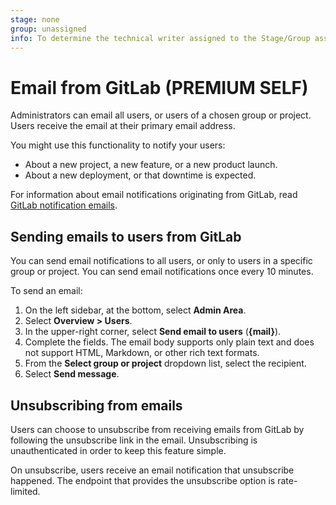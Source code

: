 ```yaml
---
stage: none
group: unassigned
info: To determine the technical writer assigned to the Stage/Group associated with this page, see https://about.gitlab.com/handbook/product/ux/technical-writing/#assignments
---
```


# Email from GitLab **(PREMIUM SELF)**

Administrators can email all users, or users of a chosen group or project.
Users receive the email at their primary email address.

You might use this functionality to notify your users:

- About a new project, a new feature, or a new product launch.
- About a new deployment, or that downtime is expected.

For information about email notifications originating from GitLab, read
[GitLab notification emails](../user/profile/notifications.md).

## Sending emails to users from GitLab

You can send email notifications to all users, or only to users in a specific group or project.
You can send email notifications once every 10 minutes.

To send an email:

1. On the left sidebar, at the bottom, select **Admin Area**.
1. Select **Overview > Users**.
1. In the upper-right corner, select **Send email to users** (**{mail}**).
1. Complete the fields. The email body supports only plain text and does not support HTML, Markdown, or other rich text formats.
1. From the **Select group or project** dropdown list, select the recipient.
1. Select **Send message**.

## Unsubscribing from emails

Users can choose to unsubscribe from receiving emails from GitLab by following
the unsubscribe link in the email. Unsubscribing is unauthenticated in order
to keep this feature simple.

On unsubscribe, users receive an email notification that unsubscribe happened.
The endpoint that provides the unsubscribe option is rate-limited.

<!-- ## Troubleshooting

Include any troubleshooting steps that you can foresee. If you know beforehand what issues
one might have when setting this up, or when something is changed, or on upgrading, it's
important to describe those, too. Think of things that may go wrong and include them here.
This is important to minimize requests for support, and to avoid doc comments with
questions that you know someone might ask.

Each scenario can be a third-level heading, for example `### Getting error message X`.
If you have none to add when creating a doc, leave this section in place
but commented out to help encourage others to add to it in the future. -->
